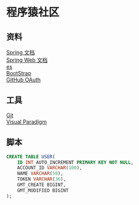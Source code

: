 # 程序猿社区

## 资料

[Spring 文档](https://spring.io/guides)  
[Spring Web 文档](https://spring.io/guides/gs/serving-web-content/)  
[es](https://elasticsearch.cn/explore)  
[BootStrap](https://v3.bootcss.com/getting-started/)  
[GitHub OAuth](https://developer.github.com/apps/building-oauth-apps/creating-an-oauth-app/)

## 工具
[Git](https://git-scm.com/download)  
[Visual Paradigm](https://www.visual-paradigm.com)  


## 脚本
```sql
CREATE TABLE USER(
    ID INT AUTO_INCREMENT PRIMARY KEY NOT NULL,
    ACCOUNT_ID VARCHAR(100),
    NAME VARCHAR(50),
    TOKEN VARCHAR(36),
    GMT_CREATE BIGINT,
    GMT_MODIFIED BIGINT
);

```



